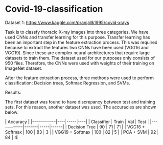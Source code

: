 # Covid-19-classification

Dataset 1: https://www.kaggle.com/pranjallk1995/covid-xrays

Task is to classfy thoracic X-ray images into three categories. We have used CNNs and transfer learning for this purpose. Transfer learning has been an important step in the feature extraction process. This was required because to extract the features two CNNs have been used (VGG16 and VGG19). Since these are complex neural architectures that require large datasets to train them. The dataset used for our purposes only consists of 950 files. Therefore, the CNNs were used with weights of their training on ImageNet dataset. 

After the feature extraction process, three methods were used to perform classification: Decision trees, Softmax Regression, and SVMs. 


Results:

The first dataset was found to have discrepancy between test and training sets. For this reason, another dataset was used. 
The accuracies are shown below:

| Accuracy |
|------------|----|-----|----|
| Classifier | Train | Val | Test |
|------------|-------|-----|------|
| Decision Tree | 90 | 71 | 71 |
| VGG16 + Softmax | 100 | 83 | 3 |
| VGG19 + Softmax | 100 | 82 | 5 |
| PCA + SVM | 92 | 84 | 4|

